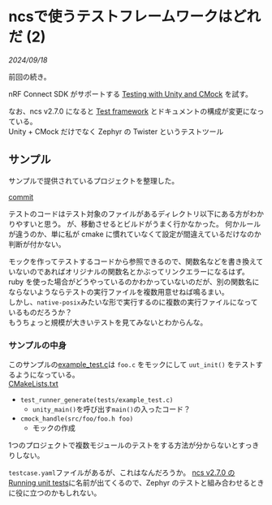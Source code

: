 # ncsで使うテストフレームワークはどれだ (2)

<i>2024/09/18</i>

前回の続き。 

nRF Connect SDK がサポートする [Testing with Unity and CMock](https://docs.nordicsemi.com/bundle/ncs-2.6.1/page/nrf/test_and_optimize/testing_unity_cmock.html) を試す。

なお、ncs v2.7.0 になると [Test framework](https://docs.nordicsemi.com/bundle/ncs-2.7.0/page/nrf/test_and_optimize/test_framework/index.html) とドキュメントの構成が変更になっている。  
Unity + CMock だけでなく Zephyr の Twister というテストツール

## サンプル

サンプルで提供されているプロジェクトを整理した。

[commit](https://github.com/hirokuma/ncs-unity-example-test/tree/b0394316fd6daf942d011300c9fe25a561838409)

テストのコードはテスト対象のファイルがあるディレクトリ以下にある方がわかりやすいと思う。
が、移動させるとビルドがうまく行かなかった。
何かルールが違うのか、単に私が cmake に慣れていなくて設定が間違えているだけなのか判断が付かない。

モックを作ってテストするコードから参照できるので、関数名などを書き換えていないのであればオリジナルの関数名とかぶってリンクエラーになるはず。
ruby を使った場合がどうやっているのかわかっていないのだが、別の関数名にならないようならテストの実行ファイルを複数用意せねば鳴るまい。  
しかし、`native-posix`みたいな形で実行するのに複数の実行ファイルになっているものだろうか？  
もうちょっと規模が大きいテストを見てみないとわからんな。

### サンプルの中身

このサンプルの[example_test.c](https://github.com/hirokuma/ncs-unity-example-test/blob/b0394316fd6daf942d011300c9fe25a561838409/tests/example_test.c)は `foo.c` をモックにして `uut_init()` をテストするようになっている。  
[CMakeLists.txt](https://github.com/hirokuma/ncs-unity-example-test/blob/b0394316fd6daf942d011300c9fe25a561838409/CMakeLists.txt)

* `test_runner_generate(tests/example_test.c)`
  * `unity_main()`を呼び出す`main()`の入ったコード？
* `cmock_handle(src/foo/foo.h foo)`
  * モックの作成

1つのプロジェクトで複数モジュールのテストをする方法が分からないとすっきりしない。

`testcase.yaml`ファイルがあるが、これはなんだろうか。
[ncs v2.7.0 の Running unit tests](https://docs.nordicsemi.com/bundle/ncs-2.7.0/page/nrf/test_and_optimize/test_framework/running_unit_tests.html)に名前が出てくるので、Zephyr のテストと組み合わせるときに役に立つのかもしれない。
